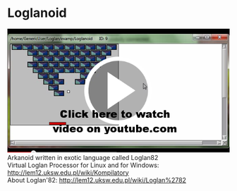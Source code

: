 # Loglanoid
[![ScreenShot](https://raw.githubusercontent.com/kamil-cc/Loglanoid/master/screen.png)](https://youtu.be/15ovF4xqP_M)  
Arkanoid written in exotic language called Loglan82  
Virtual Loglan Processor for Linux and for Windows: http://lem12.uksw.edu.pl/wiki/Kompilatory  
About Loglan'82: http://lem12.uksw.edu.pl/wiki/Loglan%2782  
